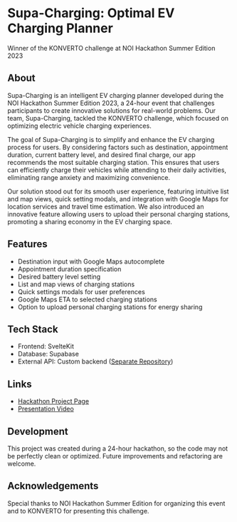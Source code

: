 # Supa-Charging: Optimal EV Charging Planner

Winner of the KONVERTO challenge at NOI Hackathon Summer Edition 2023

## About

Supa-Charging is an intelligent EV charging planner developed during the NOI Hackathon Summer Edition 2023, a 24-hour event that challenges participants to create innovative solutions for real-world problems. Our team, Supa-Charging, tackled the KONVERTO challenge, which focused on optimizing electric vehicle charging experiences.

The goal of Supa-Charging is to simplify and enhance the EV charging process for users. By considering factors such as destination, appointment duration, current battery level, and desired final charge, our app recommends the most suitable charging station. This ensures that users can efficiently charge their vehicles while attending to their daily activities, eliminating range anxiety and maximizing convenience.

Our solution stood out for its smooth user experience, featuring intuitive list and map views, quick setting modals, and integration with Google Maps for location services and travel time estimation. We also introduced an innovative feature allowing users to upload their personal charging stations, promoting a sharing economy in the EV charging space.

## Features

- Destination input with Google Maps autocomplete
- Appointment duration specification
- Desired battery level setting
- List and map views of charging stations
- Quick settings modals for user preferences
- Google Maps ETA to selected charging stations
- Option to upload personal charging stations for energy sharing

## Tech Stack

- Frontend: SvelteKit
- Database: Supabase
- External API: Custom backend ([Separate Repository](https://github.com/paladinalessandro/OpenDataHackathon))

## Links

- [Hackathon Project Page](https://hackathon.bz.it/project/supa-charging)
- [Presentation Video](https://vimeo.com/995136097)

## Development

This project was created during a 24-hour hackathon, so the code may not be perfectly clean or optimized. Future improvements and refactoring are welcome.

## Acknowledgements

Special thanks to NOI Hackathon Summer Edition for organizing this event and to KONVERTO for presenting this challenge.
